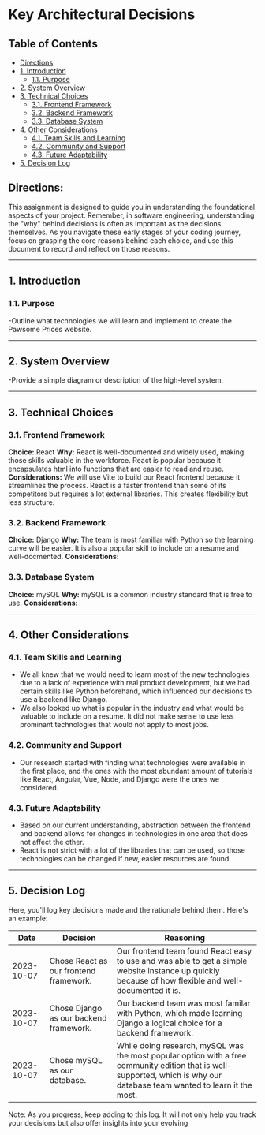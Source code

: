 # Key Architectural Decisions

## Table of Contents

- [Directions](#directions)
- [1. Introduction](#1-introduction)
  - [1.1. Purpose](#11-purpose)
- [2. System Overview](#2-system-overview)
- [3. Technical Choices](#3-technical-choices)
  - [3.1. Frontend Framework](#31-frontend-framework)
  - [3.2. Backend Framework](#32-backend-framework)
  - [3.3. Database System](#33-database-system)
- [4. Other Considerations](#4-other-considerations)
  - [4.1. Team Skills and Learning](#41-team-skills-and-learning)
  - [4.2. Community and Support](#42-community-and-support)
  - [4.3. Future Adaptability](#43-future-adaptability)
- [5. Decision Log](#5-decision-log)

## Directions:

This assignment is designed to guide you in understanding the foundational aspects of your project. Remember, in software engineering, understanding the "why" behind decisions is often as important as the decisions themselves. As you navigate these early stages of your coding journey, focus on grasping the core reasons behind each choice, and use this document to record and reflect on those reasons.

---

## 1. Introduction

### 1.1. Purpose

-Outline what technologies we will learn and implement to create the Pawsome Prices website.

---

## 2. System Overview

-Provide a simple diagram or description of the high-level system.

---

## 3. Technical Choices

### 3.1. Frontend Framework

**Choice:** React 
**Why:** React is well-documented and widely used, making those skills valuable in the workforce. React is popular because it encapsulates html into functions that are easier to read and reuse.
**Considerations:** We will use Vite to build our React frontend because it streamlines the process. React is a faster frontend than some of its competitors but requires a lot external libraries. This creates flexibility but less structure. 

### 3.2. Backend Framework

**Choice:** Django 
**Why:** The team is most familiar with Python so the learning curve will be easier. It is also a popular skill to include on a resume and well-docmented. 
**Considerations:**

### 3.3. Database System

**Choice:** mySQL 
**Why:** mySQL is a common industry standard that is free to use. 
**Considerations:**

---

## 4. Other Considerations

### 4.1. Team Skills and Learning

- We all knew that we would need to learn most of the new technologies due to a lack of experience with real product development, but we had certain skills like Python beforehand, which influenced our decisions to use a backend like Django.
- We also looked up what is popular in the industry and what would be valuable to include on a resume. It did not make sense to use less prominant technologies that would not apply to most jobs.

### 4.2. Community and Support

- Our research started with finding what technologies were available in the first place, and the ones with the most abundant amount of tutorials like React, Angular, Vue, Node, and Django were the ones we considered.

### 4.3. Future Adaptability

- Based on our current understanding, abstraction between the frontend and backend allows for changes in technologies in one area that does not affect the other.
- React is not strict with a lot of the libraries that can be used, so those technologies can be changed if new, easier resources are found.

---

## 5. Decision Log

Here, you'll log key decisions made and the rationale behind them. Here's an example:

| Date       | Decision                                 | Reasoning                                                                                                           |
|------------|------------------------------------------|---------------------------------------------------------------------------------------------------------------------|
| 2023-10-07 | Chose React as our frontend framework.   | Our frontend team found React easy to use and was able to get a simple website instance up quickly because of how flexible and well-documented it is. |
| 2023-10-07 | Chose Django as our backend framework.   | Our backend team was most familar with Python, which made learning Django a logical choice for a backend framework. |
| 2023-10-07 | Chose mySQL as our database.   | While doing research, mySQL was the most popular option with a free community edition that is well-supported, which is why our database team wanted to learn it the most. |

Note: As you progress, keep adding to this log. It will not only help you track your decisions but also offer insights into your evolving
